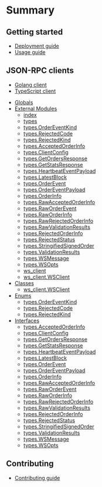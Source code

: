 # Summary

## Getting started

* [Deployment guide](DEPLOYMENT.md)
* [Usage guide](USAGE.md)

## JSON-RPC clients

* [Golang client](https://godoc.org/github.com/0xProject/0x-mesh/rpc)
* [TypeScript client](json_rpc_clients/typescript/README.md)
<!-- START TYPEDOC GENERATED SUMMARY -->
  * [Globals](json_rpc_clients/typescript/globals.md)
  * [External Modules]()
    * [index](json_rpc_clients/typescript/modules/_index_.md)
    * [types](json_rpc_clients/typescript/modules/_types_.md)
    * [types.OrderEventKind](json_rpc_clients/typescript/enums/_types_.ordereventkind.md)
    * [types.RejectedCode](json_rpc_clients/typescript/enums/_types_.rejectedcode.md)
    * [types.RejectedKind](json_rpc_clients/typescript/enums/_types_.rejectedkind.md)
    * [types.AcceptedOrderInfo](json_rpc_clients/typescript/interfaces/_types_.acceptedorderinfo.md)
    * [types.ClientConfig](json_rpc_clients/typescript/interfaces/_types_.clientconfig.md)
    * [types.GetOrdersResponse](json_rpc_clients/typescript/interfaces/_types_.getordersresponse.md)
    * [types.GetStatsResponse](json_rpc_clients/typescript/interfaces/_types_.getstatsresponse.md)
    * [types.HeartbeatEventPayload](json_rpc_clients/typescript/interfaces/_types_.heartbeateventpayload.md)
    * [types.LatestBlock](json_rpc_clients/typescript/interfaces/_types_.latestblock.md)
    * [types.OrderEvent](json_rpc_clients/typescript/interfaces/_types_.orderevent.md)
    * [types.OrderEventPayload](json_rpc_clients/typescript/interfaces/_types_.ordereventpayload.md)
    * [types.OrderInfo](json_rpc_clients/typescript/interfaces/_types_.orderinfo.md)
    * [types.RawAcceptedOrderInfo](json_rpc_clients/typescript/interfaces/_types_.rawacceptedorderinfo.md)
    * [types.RawOrderEvent](json_rpc_clients/typescript/interfaces/_types_.raworderevent.md)
    * [types.RawOrderInfo](json_rpc_clients/typescript/interfaces/_types_.raworderinfo.md)
    * [types.RawRejectedOrderInfo](json_rpc_clients/typescript/interfaces/_types_.rawrejectedorderinfo.md)
    * [types.RawValidationResults](json_rpc_clients/typescript/interfaces/_types_.rawvalidationresults.md)
    * [types.RejectedOrderInfo](json_rpc_clients/typescript/interfaces/_types_.rejectedorderinfo.md)
    * [types.RejectedStatus](json_rpc_clients/typescript/interfaces/_types_.rejectedstatus.md)
    * [types.StringifiedSignedOrder](json_rpc_clients/typescript/interfaces/_types_.stringifiedsignedorder.md)
    * [types.ValidationResults](json_rpc_clients/typescript/interfaces/_types_.validationresults.md)
    * [types.WSMessage](json_rpc_clients/typescript/interfaces/_types_.wsmessage.md)
    * [types.WSOpts](json_rpc_clients/typescript/interfaces/_types_.wsopts.md)
    * [ws_client](json_rpc_clients/typescript/modules/_ws_client_.md)
    * [ws_client.WSClient](json_rpc_clients/typescript/classes/_ws_client_.wsclient.md)
  * [Classes]()
    * [ws_client.WSClient](json_rpc_clients/typescript/classes/_ws_client_.wsclient.md)
  * [Enums]()
    * [types.OrderEventKind](json_rpc_clients/typescript/enums/_types_.ordereventkind.md)
    * [types.RejectedCode](json_rpc_clients/typescript/enums/_types_.rejectedcode.md)
    * [types.RejectedKind](json_rpc_clients/typescript/enums/_types_.rejectedkind.md)
  * [Interfaces]()
    * [types.AcceptedOrderInfo](json_rpc_clients/typescript/interfaces/_types_.acceptedorderinfo.md)
    * [types.ClientConfig](json_rpc_clients/typescript/interfaces/_types_.clientconfig.md)
    * [types.GetOrdersResponse](json_rpc_clients/typescript/interfaces/_types_.getordersresponse.md)
    * [types.GetStatsResponse](json_rpc_clients/typescript/interfaces/_types_.getstatsresponse.md)
    * [types.HeartbeatEventPayload](json_rpc_clients/typescript/interfaces/_types_.heartbeateventpayload.md)
    * [types.LatestBlock](json_rpc_clients/typescript/interfaces/_types_.latestblock.md)
    * [types.OrderEvent](json_rpc_clients/typescript/interfaces/_types_.orderevent.md)
    * [types.OrderEventPayload](json_rpc_clients/typescript/interfaces/_types_.ordereventpayload.md)
    * [types.OrderInfo](json_rpc_clients/typescript/interfaces/_types_.orderinfo.md)
    * [types.RawAcceptedOrderInfo](json_rpc_clients/typescript/interfaces/_types_.rawacceptedorderinfo.md)
    * [types.RawOrderEvent](json_rpc_clients/typescript/interfaces/_types_.raworderevent.md)
    * [types.RawOrderInfo](json_rpc_clients/typescript/interfaces/_types_.raworderinfo.md)
    * [types.RawRejectedOrderInfo](json_rpc_clients/typescript/interfaces/_types_.rawrejectedorderinfo.md)
    * [types.RawValidationResults](json_rpc_clients/typescript/interfaces/_types_.rawvalidationresults.md)
    * [types.RejectedOrderInfo](json_rpc_clients/typescript/interfaces/_types_.rejectedorderinfo.md)
    * [types.RejectedStatus](json_rpc_clients/typescript/interfaces/_types_.rejectedstatus.md)
    * [types.StringifiedSignedOrder](json_rpc_clients/typescript/interfaces/_types_.stringifiedsignedorder.md)
    * [types.ValidationResults](json_rpc_clients/typescript/interfaces/_types_.validationresults.md)
    * [types.WSMessage](json_rpc_clients/typescript/interfaces/_types_.wsmessage.md)
    * [types.WSOpts](json_rpc_clients/typescript/interfaces/_types_.wsopts.md)
<!-- END TYPEDOC GENERATED SUMMARY -->

## Contributing

* [Contributing guide](DEVELOPMENT.md)
